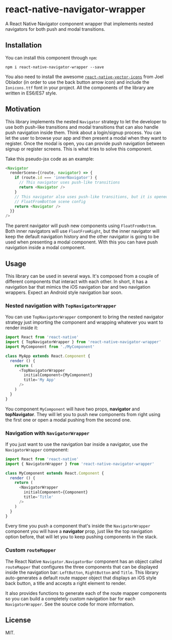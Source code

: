 # react-native-navigator-wrapper
A React Native Navigator component wrapper that implements nested navigators for
both push and modal transitions.

## Installation
You can install this component through ``npm``:

```shell
npm i react-native-navigator-wrapper --save
```

You also need to install the awesome
[``react-native-vector-icons``](https://github.com/oblador/react-native-vector-icons#installation)
from Joel Oblador (in order to use the back button arrow icon) and include the
``Ionicons.ttf`` font in your project. All the components of the library are
written in ES6/ES7 style.

## Motivation
This library implements the nested ``Navigator`` strategy to let the developer
to use both push-like transitions and modal transitions that can also handle
push navigation inside them. Think about a login/signup process. You can let the
user to browse your app and then present a modal when they want to register.
Once the modal is open, you can provide push navigation between signup or register
screens. This is what tries to solve this component.

Take this pseudo-jsx code as an example:

```js
<Navigator
  renderScene={(route, navigator) => {
    if (route.id === 'innerNavigator') {
      // This navigator uses push-like transitions
      return <Navigator />
    }
    // This navigator also uses push-like transitions, but it is opened using
    // FloatFromBottom scene config
    return <Navigator />
  }}
/>
```

The parent navigator will push new components using ``FloatFromBottom``. Both
inner navigators will use ``FloatFromRight``, but the inner navigator will keep
the default navigation history and the other navigator is going to be used when
presenting a modal component. With this you can have push navigation inside a
modal component.

## Usage
This library can be used in several ways. It's composed from a couple of different
components that interact with each other. In short, it has a navigation bar that
mimics the iOS navigation bar and two navigation wrappers. Expect an Android
style navigation bar soon.

### Nested navigation with ``TopNavigatorWrapper``
You can use ``TopNavigatorWrapper`` component to bring the nested navigator
strategy just importing the component and wrapping whatever you want to render
inside it:

```js
import React from 'react-native'
import { TopNavigatorWrapper } from 'react-native-navigator-wrapper'
import MyComponent from './MyComponent'

class MyApp extends React.Component {
  render () {
    return (
      <TopNavigatorWrapper
        initialComponent={MyComponent}
        title='My App'
      />
    )
  }
}
```

You component ``MyComponent`` will have two props, **navigator** and
**topNavigator**. They will let you to push new components from right using
the first one or open a modal pushing from the second one.

### Navigation with ``NavigatorWrapper``
If you just want to use the navigation bar inside a navigator, use the
``NavigatorWrapper`` component:

```js
import React from 'react-native'
import { NavigatorWrapper } from 'react-native-navigator-wrapper'

class MyComponent extends React.Component {
  render () {
    return (
      <NavigatorWrapper
        initialComponent={Component}
        title='Title'
      />
    )
  }
}
```

Every time you push a component that's inside the ``NavigatorWrapper`` component
you will have a **navigator** prop, just like the top navigation option before,
that will let you to keep pushing components in the stack.

### Custom ``routeMapper``
The React Native ``Navigator.NavigatorBar`` component has an object called
``routeMapper`` that configures the three components that can be displayed
inside the navigation bar: ``LeftButton``, ``RightButton`` and ``Title``.
This library auto-generates a default route mapper object that displays an iOS
style back button, a title and accepts a right element to render.

It also provides functions to generate each of the route mapper components so
you can build a completely custom navigation bar for each ``NavigatorWrapper``.
See the source code for more information.

## License
MIT.
